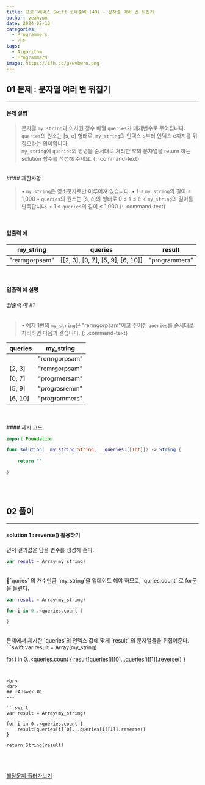 ```yaml
---
title: 프로그래머스 Swift 코테준비 (40) - 문자열 여러 번 뒤집기
author: yeahyun
date: 2024-02-13
categories:
  - Programmers
  - 기초
tags:
  - Algorithm
  - Programmers
image: https://ifh.cc/g/wvbwro.png
---
```

## 01 문제 :  문자열 여러 번 뒤집기

---
#### 문제 설명

>문자열 `my_string`과 이차원 정수 배열 `queries`가 매개변수로 주어집니다.   
>`queries`의 원소는 [s, e] 형태로, `my_string`의 인덱스 s부터 인덱스 e까지를 뒤집으라는 의미입니다.   
>`my_string`에 `queries`의 명령을 순서대로 처리한 후의 문자열을 return 하는 solution 함수를 작성해 주세요.
{: .command-text}

<BR>
#### 제한사항

>• `my_string`은 영소문자로만 이루어져 있습니다.
>• 1 ≤ `my_string`의 길이 ≤ 1,000
>• `queries`의 원소는 [s, e]의 형태로 0 ≤ s ≤ e < `my_string`의 길이를 만족합니다.
>• 1 ≤ `queries`의 길이 ≤ 1,000
{: .command-text}
<BR>

#### 입출력 예

|my_string|queries|result|
|---|---|---|
|"rermgorpsam"|[[2, 3], [0, 7], [5, 9], [6, 10]]|"programmers"|

<BR>

#### 입출력 예 설명

###### 입출력 예 #1

>• 예제 1번의 `my_string`은 "rermgorpsam"이고 주어진 `queries`를 순서대로 처리하면 다음과 같습니다.
{: .command-text}

|queries|my_string|
|---|---|
||"rermgorpsam"|
|[2, 3]|"remrgorpsam"|
|[0, 7]|"progrmersam"|
|[5, 9]|"prograsremm"|
|[6, 10]|"programmers"|

<br>

<br>
#### 제시 코드

```swift
import Foundation

func solution(_ my_string:String, _ queries:[[Int]]) -> String {
    
    return ""
    
}
```

<br>
<br>

## 02 풀이 
---

#### solution 1 : reverse() 활용하기

먼저 결과값을 담을 변수를 생성해 준다.

```swift
var result = Array(my_string)
```

<br>
`quries` 의 개수만큼 `my_string`을 업데이트 해야 하므로, `quries.count` 로 for문을 돌린다.

```swift
var result = Array(my_string)

for i in 0..<queries.count {

}
```
<br>
문제에서 제시한 `queries`의 인덱스 값에 맞게 `result` 의 문자열들을 뒤집어준다.
```swift
var result = Array(my_string)

for i in 0..<queries.count {
	result[queries[i][0]...queries[i][1]].reverse()
}
```


<br>
<br>
## 💡Answer 01
---

```swift
var result = Array(my_string)

for i in 0..<queries.count {
	result[queries[i][0]...queries[i][1]].reverse()
}

return String(result)
```

<br>
<br>

[해당문제 풀러가보기](https://school.programmers.co.kr/learn/courses/30/lessons/181913)